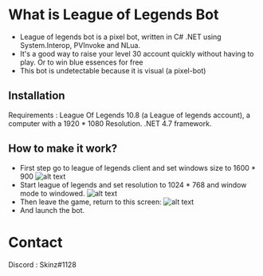 
# What is League of Legends Bot

  * League of legends bot is a pixel bot, written in C# .NET using System.Interop, PVInvoke and NLua. 
  * It's a good way to raise your level 30 account quickly without having to play. Or to win blue essences for free
  * This bot is undetectable because it is visual (a pixel-bot)

## Installation

   Requirements : League Of Legends 10.8 (a League of legends account), a computer with a 1920 * 1080 Resolution. 
   .NET 4.7 framework.
  
## How to make it work?

   * First step go to league of legends client and set windows size to 1600 * 900
   ![alt text](https://puu.sh/FyhN7/087162d02b.png)
   * Start league of legends and set resolution to 1024 * 768 and window mode to windowed.
   ![alt text](https://puu.sh/FyhOo/904cc3bde5.png)
   * Then leave the game, return to this screen: 
   ![alt text](https://puu.sh/FyhP1/9c3a9c8aac.png)
   * And launch the bot. 
	 
# Contact

   Discord : Skinz#1128